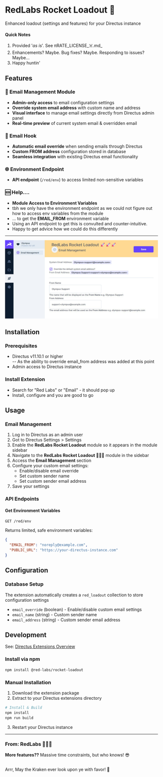 # RedLabs Rocket Loadout 🚀

Enhanced loadout (settings and features) for your Directus instance  

#### Quick Notes
1. Provided '_as is_'. See πRATE_LICENSE_☠️.md_
2. Enhancements? Maybe. Bug fixes? Maybe. Responding to issues? Maybe...
3. Happy huntin'


## Features

### 📧 Email Management Module
- **Admin-only access** to email configuration settings
- **Override system email address** with custom name and address
- **Visual interface** to manage email settings directly from Directus admin panel
- **Real-time preview** of current system email & overridden email

### 🔗 Email Hook
- **Automatic email override** when sending emails through Directus
- **Custom FROM address** configuration stored in database
- **Seamless integration** with existing Directus email functionality

### 🌐 Environment Endpoint
- **API endpoint** (`/red/env`) to access limited non-sensitive variables

### 🆘 Help....
- **Module Access to Environment Variables** 
- tbh we only have the environment endpoint as we could not figure out how to access env variables from the module  
- ... to get the __EMAIL_FROM__ environment variable
- Using an API endpoint to get this is convulted and counter-intuitive.
- Happy to get advice how we could do this differently

---
![](./screenshots/redlabs-email-management.jpg)


## Installation

### Prerequisites
- Directus v11.10.1 or higher  
    -- As the ability to override email_from address was added at this point
- Admin access to Directus instance

### Install Extension
- Search for "Red Labs" or "Email" - it should pop up
- Install, configure and you are good to go

## Usage

### Email Management
1. Log in to Directus as an admin user
2. Got to Directus Settings > Settings
3. Enable the __RedLabs Rocket Loadout__ module so it appears in the module sidebar
2. Navigate to the **RedLabs Rocket Loadout 🚀🚀🚀** module in the sidebar
3. Access the **Email Management** section
4. Configure your custom email settings:
   - Enable/disable email override
   - Set custom sender name
   - Set custom sender email address
5. Save your settings

### API Endpoints

#### Get Environment Variables
```
GET /red/env
```

Returns limited, safe environment variables:
```json
{
  "EMAIL_FROM": "noreply@example.com",
  "PUBLIC_URL": "https://your-directus-instance.com"
}
```

## Configuration

### Database Setup
The extension automatically creates a `red_loadout` collection to store configuration settings
- `email_override` (boolean) - Enable/disable custom email settings
- `email_name` (string) - Custom sender name
- `email_address` (string) - Custom sender email address

## Development

See: [Directus Extensions Overview](https://directus.io/docs/guides/extensions/overview)

### Install via npm
```bash
npm install @red-labs/rocket-loadout
```

### Manual Installation
1. Download the extension package
2. Extract to your Directus extensions directory
```bash
# Install & Build
npm install
npm run build
```
3. Restart your Directus instance

---

### From: RedLabs 🚀🚀🚀  
**More features??** Massive time constraints, but who knows! 😎  
<br/>

Arrr, May the Kraken ever look upon ye with favor! 🐙  
